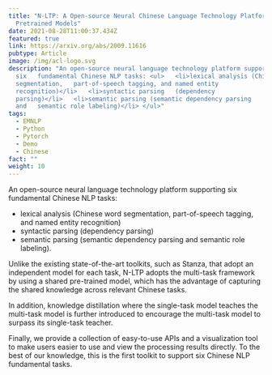 ```yaml
---
title: "N-LTP: A Open-source Neural Chinese Language Technology Platform with
  Pretrained Models"
date: 2021-08-28T11:00:37.434Z
featured: true
link: https://arxiv.org/abs/2009.11616
pubtype: Article
image: /img/acl-logo.svg
description: "An open-source neural language technology platform supporting
  six   fundamental Chinese NLP tasks: <ul>   <li>lexical analysis (Chinese word
  segmentation,   part-of-speech tagging, and named entity
  recognition)</li>   <li>syntactic parsing   (dependency
  parsing)</li>   <li>semantic parsing (semantic dependency parsing
  and   semantic role labeling)</li> </ul>"
tags:
  - EMNLP
  - Python
  - Pytorch
  - Demo
  - Chinese
fact: ""
weight: 10
---
```

An open-source neural language technology platform supporting six fundamental Chinese NLP tasks: 
+ lexical analysis (Chinese word segmentation, part-of-speech tagging, and named entity recognition)
+ syntactic parsing (dependency parsing)
+ semantic parsing (semantic dependency parsing and semantic role labeling). 

Unlike the existing state-of-the-art toolkits, such as Stanza, that adopt an independent model for each task, N-LTP adopts the multi-task framework by using a shared pre-trained model, which has the advantage of capturing the shared knowledge across relevant Chinese tasks. 

In addition, knowledge distillation where the single-task model teaches the multi-task model is further introduced to encourage the multi-task model to surpass its single-task teacher.

Finally, we provide a collection of easy-to-use APIs and a visualization tool to make users easier to use and view the processing results directly. To the best of our knowledge, this is the first toolkit to support six Chinese NLP fundamental tasks. 
